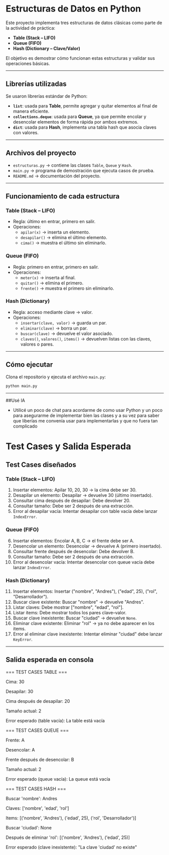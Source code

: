 # Estructuras de Datos en Python

Este proyecto implementa tres estructuras de datos clásicas como parte de la actividad de práctica:

- **Table (Stack – LIFO)**
- **Queue (FIFO)**
- **Hash (Dictionary – Clave/Valor)**

El objetivo es demostrar cómo funcionan estas estructuras y validar sus operaciones básicas.

---

## Librerías utilizadas

Se usaron librerías estándar de Python:

- **`list`**: usada para **Table**, permite agregar y quitar elementos al final de manera eficiente.
- **`collections.deque`**: usada para **Queue**, ya que permite encolar y desencolar elementos de forma rápida por ambos extremos.
- **`dict`**: usada para **Hash**, implementa una tabla hash que asocia claves con valores.

---

## Archivos del proyecto

- `estructuras.py` → contiene las clases `Table`, `Queue` y `Hash`.
- `main.py` → programa de demostración que ejecuta casos de prueba.
- `README.md` → documentación del proyecto.

---

## Funcionamiento de cada estructura

### Table (Stack – LIFO)
- Regla: último en entrar, primero en salir.  
- Operaciones:  
  - `apilar(x)` → inserta un elemento.  
  - `desapilar()` → elimina el último elemento.  
  - `cima()` → muestra el último sin eliminarlo.  

### Queue (FIFO)
- Regla: primero en entrar, primero en salir.  
- Operaciones:  
  - `meter(x)` → inserta al final.  
  - `quitar()` → elimina el primero.  
  - `frente()` → muestra el primero sin eliminarlo.  

### Hash (Dictionary)
- Regla: acceso mediante clave → valor.  
- Operaciones:  
  - `insertar(clave, valor)` → guarda un par.  
  - `eliminar(clave)` → borra un par.  
  - `buscar(clave)` → devuelve el valor asociado.  
  - `claves()`, `valores()`, `items()` → devuelven listas con las claves, valores o pares.  

---

## Cómo ejecutar

Clona el repositorio y ejecuta el archivo `main.py`:

```bash
python main.py
```
---

##Usé IA

- Utilicé un poco de chat para acordarme de como usar Python y un poco para asegurarme de implementar bien las clases y a su vez para saber    que liberías me convenía usar para implementarlas y que no fuera tan complicado

# Test Cases y Salida Esperada

## Test Cases diseñados

### Table (Stack – LIFO)
1. Insertar elementos: Apilar 10, 20, 30 → la cima debe ser 30.  
2. Desapilar un elemento: Desapilar → devuelve 30 (último insertado).  
3. Consultar cima después de desapilar: Debe devolver 20.  
4. Consultar tamaño: Debe ser 2 después de una extracción.  
5. Error al desapilar vacía: Intentar desapilar con table vacía debe lanzar `IndexError`.  

### Queue (FIFO)
6. Insertar elementos: Encolar A, B, C → el frente debe ser A.  
7. Desencolar un elemento: Desencolar → devuelve A (primero insertado).  
8. Consultar frente después de desencolar: Debe devolver B.  
9. Consultar tamaño: Debe ser 2 después de una extracción.  
10. Error al desencolar vacía: Intentar desencolar con queue vacía debe lanzar `IndexError`.  

### Hash (Dictionary)
11. Insertar elementos: Insertar ("nombre", "Andres"), ("edad", 25), ("rol", "Desarrollador").  
12. Buscar clave existente: Buscar "nombre" → devuelve "Andres".  
13. Listar claves: Debe mostrar ["nombre", "edad", "rol"].  
14. Listar items: Debe mostrar todos los pares clave–valor.  
15. Buscar clave inexistente: Buscar "ciudad" → devuelve `None`.  
16. Eliminar clave existente: Eliminar "rol" → ya no debe aparecer en los items.  
17. Error al eliminar clave inexistente: Intentar eliminar "ciudad" debe lanzar `KeyError`.  

---

## Salida esperada en consola

=== TEST CASES TABLE ===

Cima: 30

Desapilar: 30

Cima después de desapilar: 20

Tamaño actual: 2

Error esperado (table vacía): La table está vacía


=== TEST CASES QUEUE ===

Frente: A

Desencolar: A

Frente después de desencolar: B

Tamaño actual: 2

Error esperado (queue vacía): La queue está vacía


=== TEST CASES HASH ===

Buscar 'nombre': Andres

Claves: ['nombre', 'edad', 'rol']

Items: [('nombre', 'Andres'), ('edad', 25), ('rol', 'Desarrollador')]

Buscar 'ciudad': None

Después de eliminar 'rol': [('nombre', 'Andres'), ('edad', 25)]

Error esperado (clave inexistente): "La clave 'ciudad' no existe"




